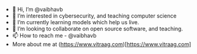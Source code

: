 - 👋 Hi, I’m @vaibhavb
- 👀 I’m interested in cybersecurity, and teaching computer science
- 🌱 I’m currently learning models which help us live.
- 💞️ I’m looking to collaborate on open source software, and teaching.
- 📫 How to reach me - @vaibhavb 
- More about me at (https://www.vitraag.com)[https://www.vitraag.com]

<!---
vaibhavb/vaibhavb is a ✨ special ✨ repository because its `README.md` (this file) appears on your GitHub profile.
You can click the Preview link to take a look at your changes.
--->
